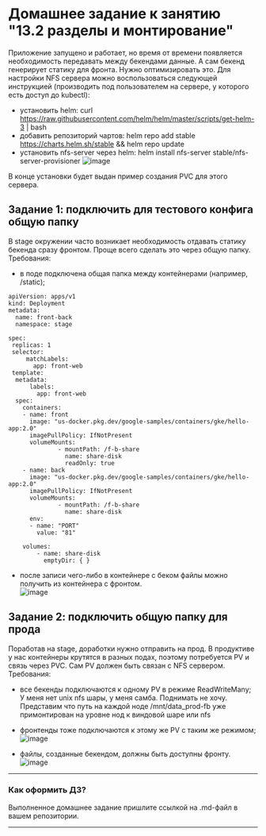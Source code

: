 # Домашнее задание к занятию "13.2 разделы и монтирование"
Приложение запущено и работает, но время от времени появляется необходимость передавать между бекендами данные. А сам бекенд генерирует статику для фронта. Нужно оптимизировать это.
Для настройки NFS сервера можно воспользоваться следующей инструкцией (производить под пользователем на сервере, у которого есть доступ до kubectl):
* установить helm: curl https://raw.githubusercontent.com/helm/helm/master/scripts/get-helm-3 | bash
* добавить репозиторий чартов: helm repo add stable https://charts.helm.sh/stable && helm repo update
* установить nfs-server через helm: helm install nfs-server stable/nfs-server-provisioner
![image](https://user-images.githubusercontent.com/30965391/154330482-1aa174e8-670e-47b1-b638-47d12f94039b.png)

В конце установки будет выдан пример создания PVC для этого сервера.

## Задание 1: подключить для тестового конфига общую папку
В stage окружении часто возникает необходимость отдавать статику бекенда сразу фронтом. Проще всего сделать это через общую папку. Требования:
* в поде подключена общая папка между контейнерами (например, /static);  
```
apiVersion: apps/v1
kind: Deployment
metadata:
  name: front-back
  namespace: stage

spec:
 replicas: 1
 selector:
     matchLabels:
       app: front-web
 template:
  metadata:
      labels:
        app: front-web
  spec:
    containers:
    - name: front
      image: "us-docker.pkg.dev/google-samples/containers/gke/hello-app:2.0"
      imagePullPolicy: IfNotPresent
      volumeMounts:
              - mountPath: /f-b-share
                name: share-disk
                readOnly: true
    - name: back
      image: "us-docker.pkg.dev/google-samples/containers/gke/hello-app:2.0"
      imagePullPolicy: IfNotPresent
      volumeMounts:
              - mountPath: /f-b-share
                name: share-disk
      env:
      - name: "PORT"
        value: "81"

    volumes:
        - name: share-disk
          emptyDir: { }
```
* после записи чего-либо в контейнере с беком файлы можно получить из контейнера с фронтом.  
![image](https://user-images.githubusercontent.com/30965391/154251548-3c95db4b-3586-4f16-bda2-bdda42607084.png)


## Задание 2: подключить общую папку для прода
Поработав на stage, доработки нужно отправить на прод. В продуктиве у нас контейнеры крутятся в разных подах, поэтому потребуется PV и связь через PVC. Сам PV должен быть связан с NFS сервером. Требования:
* все бекенды подключаются к одному PV в режиме ReadWriteMany;  
У меня нет unix nfs шары, у меня самба. Поднимать не хочу.
Представим что путь на каждой ноде /mnt/data_prod-fb уже примонтирован на уровне нод к виндовой шаре или nfs
* фронтенды тоже подключаются к этому же PV с таким же режимом;
![image](https://user-images.githubusercontent.com/30965391/154266848-bbbeb9dc-0522-4703-a497-4d4ff66e9274.png)

* файлы, созданные бекендом, должны быть доступны фронту.  
![image](https://user-images.githubusercontent.com/30965391/154266786-cc773bae-d466-408c-9162-ec361230485b.png)

---

### Как оформить ДЗ?

Выполненное домашнее задание пришлите ссылкой на .md-файл в вашем репозитории.

---
